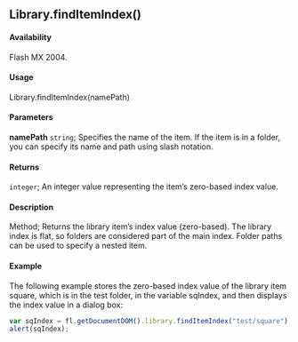 ## Library.findItemIndex()

#### Availability

Flash MX 2004.

#### Usage

Library.findItemIndex(namePath)

#### Parameters

**namePath** `string`; Specifies the name of the item. If the item is in a folder, you can specify its name and path using slash notation.

#### Returns

`integer`; An integer value representing the item’s zero-based index value.

#### Description

Method; Returns the library item’s index value (zero-based). The library index is flat, so folders are considered part of the main index. Folder paths can be used to specify a nested item.

#### Example

The following example stores the zero-based index value of the library item square, which is in the test folder, in the variable sqIndex, and then displays the index value in a dialog box:

```javascript
var sqIndex = fl.getDocumentDOM().library.findItemIndex("test/square"); 
alert(sqIndex);
```
